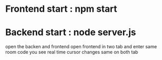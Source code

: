 <h1>Frontend start : npm start </h1>
<h1>Backend start : node server.js </h1>

<P>open the backen and frontend open frontend in two tab and enter same room code you see real time cursor changes same on both tab</P>
